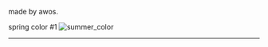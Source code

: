 made by awos.

spring color #1
![summer_color](https://user-images.githubusercontent.com/71562490/177277529-eb90b3e1-d61d-4c32-a6cd-c3d7cb974fe6.png)

<hr/>
